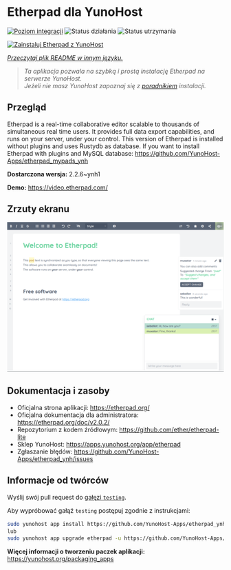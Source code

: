 <!--
To README zostało automatycznie wygenerowane przez <https://github.com/YunoHost/apps/tree/master/tools/readme_generator>
Nie powinno być ono edytowane ręcznie.
-->

# Etherpad dla YunoHost

[![Poziom integracji](https://apps.yunohost.org/badge/integration/etherpad)](https://ci-apps.yunohost.org/ci/apps/etherpad/)
![Status działania](https://apps.yunohost.org/badge/state/etherpad)
![Status utrzymania](https://apps.yunohost.org/badge/maintained/etherpad)

[![Zainstaluj Etherpad z YunoHost](https://install-app.yunohost.org/install-with-yunohost.svg)](https://install-app.yunohost.org/?app=etherpad)

*[Przeczytaj plik README w innym języku.](./ALL_README.md)*

> *Ta aplikacja pozwala na szybką i prostą instalację Etherpad na serwerze YunoHost.*  
> *Jeżeli nie masz YunoHost zapoznaj się z [poradnikiem](https://yunohost.org/install) instalacji.*

## Przegląd

Etherpad is a real-time collaborative editor scalable to thousands of simultaneous real time users. It provides full data export capabilities, and runs on your server, under your control.
This version of Etherpad is installed without plugins and uses Rustydb as database.
If you want to install Etherpad with plugins and MySQL database: https://github.com/YunoHost-Apps/etherpad_mypads_ynh


**Dostarczona wersja:** 2.2.6~ynh1

**Demo:** <https://video.etherpad.com/>

## Zrzuty ekranu

![Zrzut ekranu z Etherpad](./doc/screenshots/screenshot.png)

## Dokumentacja i zasoby

- Oficjalna strona aplikacji: <https://etherpad.org/>
- Oficjalna dokumentacja dla administratora: <https://etherpad.org/doc/v2.0.2/>
- Repozytorium z kodem źródłowym: <https://github.com/ether/etherpad-lite>
- Sklep YunoHost: <https://apps.yunohost.org/app/etherpad>
- Zgłaszanie błędów: <https://github.com/YunoHost-Apps/etherpad_ynh/issues>

## Informacje od twórców

Wyślij swój pull request do [gałęzi `testing`](https://github.com/YunoHost-Apps/etherpad_ynh/tree/testing).

Aby wypróbować gałąź `testing` postępuj zgodnie z instrukcjami:

```bash
sudo yunohost app install https://github.com/YunoHost-Apps/etherpad_ynh/tree/testing --debug
lub
sudo yunohost app upgrade etherpad -u https://github.com/YunoHost-Apps/etherpad_ynh/tree/testing --debug
```

**Więcej informacji o tworzeniu paczek aplikacji:** <https://yunohost.org/packaging_apps>

